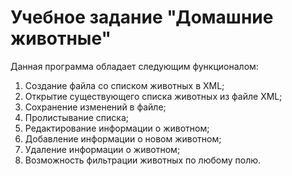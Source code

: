 # Учебное задание "Домашние животные"
Данная программа обладает следующим функционалом:
1. Создание файла со списком животных в XML;
2. Открытие существующего списка животных из файле XML;
3. Сохранение изменений в файле;
4. Пролистывание списка;
5. Редактирование информации о животном;
6. Добавление информации о новом животном;
7. Удаление информации о животном;
8. Возможность фильтрации животных по любому полю.

